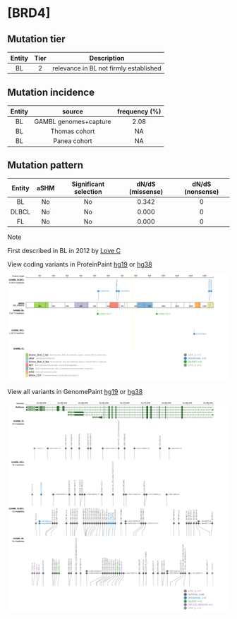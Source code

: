 # [BRD4]

## Mutation tier

|Entity|Tier|Description                           |
|:------:|:----:|--------------------------------------|
|BL    |2   |relevance in BL not firmly established|
## Mutation incidence

|Entity|source               |frequency (%)|
|:------:|:---------------------:|:-------------:|
|BL    |GAMBL genomes+capture|2.08         |
|BL    |Thomas cohort        |  NA         |
|BL    |Panea cohort         |  NA         |

## Mutation pattern

|Entity|aSHM|Significant selection|dN/dS (missense)|dN/dS (nonsense)|
|:------:|:----:|:---------------------:|:----------------:|:----------------:|
|BL    |No  |No                   |0.342           |0               |
|DLBCL |No  |No                   |0.000           |0               |
|FL    |No  |No                   |0.000           |0               |


> [!NOTE]
> First described in BL in 2012 by [Love C](https://pubmed.ncbi.nlm.nih.gov/23143597)


View coding variants in ProteinPaint [hg19](https://www.bcgsc.ca/downloads/morinlab/GAMBL/test/genes/BRD4_protein.html)  or [hg38](https://www.bcgsc.ca/downloads/morinlab/GAMBL/test/genes/BRD4_protein_hg38.html)

![image](images/proteinpaint/BRD4_NM_058243.svg)

View all variants in GenomePaint [hg19](https://www.bcgsc.ca/downloads/morinlab/GAMBL/test/genes/BRD4.html)  or [hg38](https://www.bcgsc.ca/downloads/morinlab/GAMBL/test/genes/BRD4_hg38.html)

![image](images/proteinpaint/BRD4.svg)
